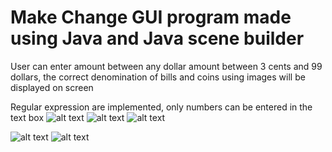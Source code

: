 # Make Change GUI program made using Java and Java scene builder


User can enter amount between any dollar amount between 3 cents and 99 dollars, the correct denomination of bills and coins using images will be displayed on screen

Regular expression are implemented, only numbers can be entered in the text box
![alt text](https://i.imgur.com/gMGhQ1r.png)
![alt text](https://i.imgur.com/vwrTHH7.png)
![alt text](https://i.imgur.com/LwKWOM9.png)

![alt text](https://i.imgur.com/fG60Man.png)
![alt text](https://i.imgur.com/ac2t9Gt.png)
